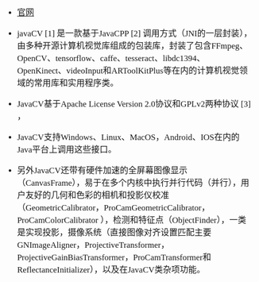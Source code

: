 <span  style="font-family: Simsun,serif; font-size: 17px; ">

- [官网](http://bytedeco.org/)

- javaCV [1] 是一款基于JavaCPP [2] 调用方式（JNI的一层封装），由多种开源计算机视觉库组成的包装库，封装了包含FFmpeg、OpenCV、tensorflow、caffe、tesseract、libdc1394、OpenKinect、videoInput和ARToolKitPlus等在内的计算机视觉领域的常用库和实用程序类。
- JavaCV基于Apache License Version 2.0协议和GPLv2两种协议 [3] ，
- JavaCV支持Windows、Linux、MacOS，Android、IOS在内的Java平台上调用这些接口。
- 另外JavaCV还带有硬件加速的全屏幕图像显示（CanvasFrame），易于在多个内核中执行并行代码（并行），用户友好的几何和色彩的相机和投影仪校准（GeometricCalibrator，ProCamGeometricCalibrator，ProCamColorCalibrator ），检测和特征点（ObjectFinder），一类是实现投影，摄像系统（直接图像对齐设置匹配主要GNImageAligner，ProjectiveTransformer，ProjectiveGainBiasTransformer，ProCamTransformer和ReflectanceInitializer），以及在JavaCV类杂项功能。

</span>